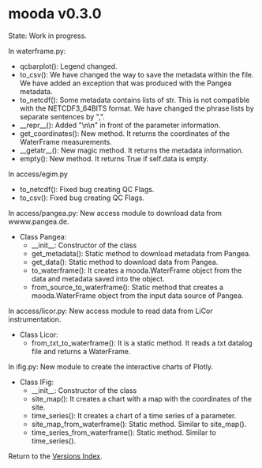 # mooda v0.3.0

State: Work in progress.

In waterframe.py:

* qcbarplot(): Legend changed.
* to_csv(): We have changed the way to save the metadata within the file. We have added an exception that was produced with the Pangea metadata.
* to_netcdf(): Some metadata contains lists of str. This is not compatible with the NETCDF3_64BITS format. We have changed the phrase lists by separate sentences by ",".
* \_\_repr\_\_(): Added "\n\n" in front of the parameter information.
* get_coordinates(): New method. It returns the coordinates of the WaterFrame measurements.
* \_\_getatr\_\_(): New magic method. It returns the metadata information.
* empty(): New method. It returns True if self.data is empty.

In access/egim.py

* to_netcdf(): Fixed bug creating QC Flags.
* to_csv(): Fixed bug creating QC Flags.

In access/pangea.py: New access module to download data from wwww.pangea.de.

* Class Pangea:
  * \_\_init\_\_: Constructor of the class
  * get_metadata(): Static method to download metadata from Pangea.
  * get_data(): Static method to download data from Pangea.
  * to_waterframe(): It creates a mooda.WaterFrame object from the data and metadata saved into the object.
  * from_source_to_waterframe(): Static method that creates a mooda.WaterFrame object from the input data source of Pangea.

In access/licor.py: New access module to read data from LiCor instrumentation.

* Class Licor:
  * from_txt_to_waterframe(): It is a static method. It reads a txt datalog file and returns a WaterFrame.

In ifig.py: New module to create the interactive charts of Plotly.

* Class IFig:
  * \_\_init\_\_: Constructor of the class
  * site_map(): It creates a chart with a map with the coordinates of the site.
  * time_series(): It creates a chart of a time series of a parameter.
  * site_map_from_waterframe(): Static method. Similar to site_map().
  * time_series_from_waterframe(): Static method. Similar to time_series().

Return to the [Versions Index](index_versions.md).
